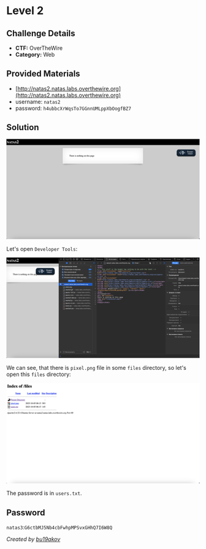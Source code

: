 # Level 2

## Challenge Details 

- **CTF:** OverTheWire
- **Category:** Web

## Provided Materials

- [http://natas2.natas.labs.overthewire.org](http://natas2.natas.labs.overthewire.org)
- username: `natas2`
- password: `h4ubbcXrWqsTo7GGnnUMLppXbOogfBZ7`

## Solution

![start](./start.jpg)

Let's open `Developer Tools`:

![dev](./dev.jpg)

We can see, that there is `pixel.png` file in some `files` directory, so let's open this `files` directory:

![files](./files.jpg)

The password is in `users.txt`.

## Password

`natas3`:`G6ctbMJ5Nb4cbFwhpMPSvxGHhQ7I6W8Q `

*Created by [bu19akov](https://github.com/bu19akov)*